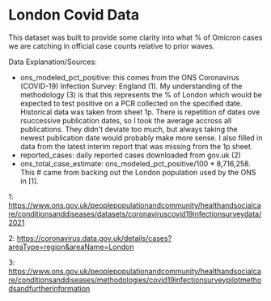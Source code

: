 # London Covid Data

This dataset was built to provide some clarity into what % of Omicron cases we are catching in official case counts relative to prior waves.

Data Explanation/Sources: 
* ons_modeled_pct_positive: this comes from the ONS Coronavirus (COVID-19) Infection Survey: England (1). My understanding of the methodology (3) is that this represents the % of London which would be expected to test positive on a PCR collected on the specified date. Historical data was taken from sheet 1p. There is repetition of dates ove rsuccessive publication dates, so I took the average accross all publications. They didn't deviate too much, but always taking the newest publication date would probably make more sense. I also filled in data from the latest interim report that was missing from the 1p sheet.
* reported_cases: daily reported cases downloaded from gov.uk (2)
* ons_total_case_estimate: ons_modeled_pct_positive/100 * 8,716,258. This # came from backing out the London population used by the ONS in [1].

1: https://www.ons.gov.uk/peoplepopulationandcommunity/healthandsocialcare/conditionsanddiseases/datasets/coronaviruscovid19infectionsurveydata/2021

2: https://coronavirus.data.gov.uk/details/cases?areaType=region&areaName=London 

3: https://www.ons.gov.uk/peoplepopulationandcommunity/healthandsocialcare/conditionsanddiseases/methodologies/covid19infectionsurveypilotmethodsandfurtherinformation 
